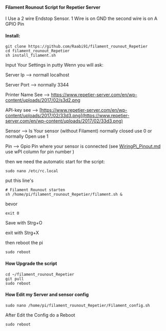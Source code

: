 #### Filament Rounout Script for Repetier Server

I Use a 2 wire Endstop Sensor. 1 Wire is on GND the second wire is on A GPIO Pin

#### Install:
```
git clone https://github.com/Raabi91/filament_rounout_Repetier
cd filament_rounout_Repetier
sh install_filament.sh
```

Input Your Settings in putty Wenn you will ask:



Server Ip --> normall localhost

Server Port --> normally 3344

Printer Name See --> https://www.repetier-server.com/en/wp-content/uploads/2017/02/s3d2.png

API-key see --> [https://www.repetier-server.com/en/wp-content/uploads/2017/02/33d3.png](https://www.repetier-server.com/en/wp-content/uploads/2017/02/33d3.png)

Sensor --> Is Your sensor (without Filament) normally closed use 0 or normally Open use 1

Pin --> Gpio Pin where your sensor is connected (see [WiringPi_Pinout.md](https://github.com/Raabi91/filament_rounout_Repetier/blob/master/WiringPi_Pinout.md) use wPI column for pin number )



then we need the automatic start for the script:
```
sudo nano /etc/rc.local
```
put this line's

```
# Filament Rounout starten
sh /home/pi/filament_rounout_Repetier/filament.sh &
```
bevor
```
exit 0
```
Save with Strg+O

exit with Strg+X

then reboot the pi
```
sudo reboot
```

#### How Upgrade the script
```
cd ~/filament_rounout_Repetier
git pull
sudo reboot
```


#### How Edit my Server and sensor config
```
sudo nano /home/pi/filament_rounout_Repetier/Filament_config.sh
```

After Edit the Config do a Reboot

```
sudo reboot
```
